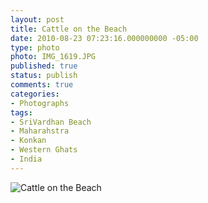 ```yaml
---
layout: post
title: Cattle on the Beach
date: 2010-08-23 07:23:16.000000000 -05:00
type: photo
photo: IMG_1619.JPG
published: true
status: publish
comments: true
categories:
- Photographs
tags:
- SriVardhan Beach
- Maharahstra
- Konkan
- Western Ghats
- India
---
```

<p><img src="{{ site.url }}/assets/images/IMG_1619.JPG" alt="Cattle on the Beach" /></p>
